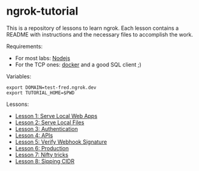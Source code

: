 # ngrok-tutorial
This is a repository of lessons to learn ngrok. Each lesson contains a README with instructions and the necessary files to accomplish the work. 

Requirements: 
- For most labs: [Nodejs](https://nodejs.org/)
- For the TCP ones: [docker](https://www.docker.com/) and a good SQL client ;)


Variables:

```
export DOMAIN=test-fred.ngrok.dev
export TUTORIAL_HOME=$PWD
```

Lessons:

- [Lesson 1: Serve Local Web Apps](lesson1/README.md)
- [Lesson 2: Serve Local Files](lesson2/README.md)
- [Lesson 3: Authentication](lesson3/README.md)
- [Lesson 4: APIs](lesson4/README.md)
- [Lesson 5: Verify Webhook Signature](lesson5/README.md)
- [Lesson 6: Production](lesson6/README.md)
- [Lesson 7: Nifty tricks](lesson7/README.md)
- [Lesson 8: Sipping CIDR](lesson8/README.md)